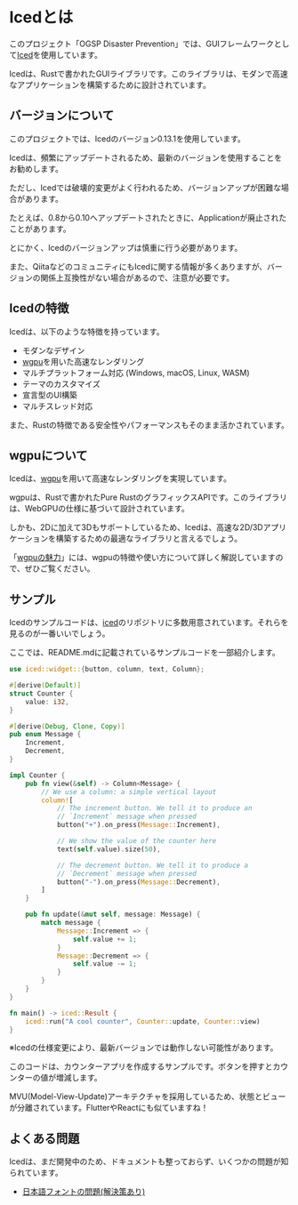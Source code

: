# Icedとは

このプロジェクト「OGSP Disaster Prevention」では、GUIフレームワークとして[Iced](https://github.com/hecrj/iced)を使用しています。

Icedは、Rustで書かれたGUIライブラリです。このライブラリは、モダンで高速なアプリケーションを構築するために設計されています。

## バージョンについて
このプロジェクトでは、Icedのバージョン0.13.1を使用しています。

Icedは、頻繁にアップデートされるため、最新のバージョンを使用することをお勧めします。

ただし、Icedでは破壊的変更がよく行われるため、バージョンアップが困難な場合があります。

たとえば、0.8から0.10へアップデートされたときに、Applicationが廃止されたことがあります。

とにかく、Icedのバージョンアップは慎重に行う必要があります。

また、QiitaなどのコミュニティにもIcedに関する情報が多くありますが、バージョンの関係上互換性がない場合があるので、注意が必要です。

## Icedの特徴

Icedは、以下のような特徴を持っています。

- モダンなデザイン
- [wgpu](https://github.com/gfx-rs/wgpu)を用いた高速なレンダリング
- マルチプラットフォーム対応 (Windows, macOS, Linux, WASM)
- テーマのカスタマイズ
- 宣言型のUI構築
- マルチスレッド対応

また、Rustの特徴である安全性やパフォーマンスもそのまま活かされています。

## wgpuについて

Icedは、[wgpu](https://github.com/gfx-rs/wgpu)を用いて高速なレンダリングを実現しています。

wgpuは、Rustで書かれたPure RustのグラフィックスAPIです。このライブラリは、WebGPUの仕様に基づいて設計されています。

しかも、2Dに加えて3Dもサポートしているため、Icedは、高速な2D/3Dアプリケーションを構築するための最適なライブラリと言えるでしょう。

「[wgpuの魅力](wgpu.md)」には、wgpuの特徴や使い方について詳しく解説していますので、ぜひご覧ください。

## サンプル

Icedのサンプルコードは、[iced](https://github.com/hecrj/iced)のリポジトリに多数用意されています。それらを見るのが一番いいでしょう。

ここでは、README.mdに記載されているサンプルコードを一部紹介します。

```rust
use iced::widget::{button, column, text, Column};

#[derive(Default)]
struct Counter {
    value: i32,
}

#[derive(Debug, Clone, Copy)]
pub enum Message {
    Increment,
    Decrement,
}

impl Counter {
    pub fn view(&self) -> Column<Message> {
        // We use a column: a simple vertical layout
        column![
            // The increment button. We tell it to produce an
            // `Increment` message when pressed
            button("+").on_press(Message::Increment),

            // We show the value of the counter here
            text(self.value).size(50),

            // The decrement button. We tell it to produce a
            // `Decrement` message when pressed
            button("-").on_press(Message::Decrement),
        ]
    }

    pub fn update(&mut self, message: Message) {
        match message {
            Message::Increment => {
                self.value += 1;
            }
            Message::Decrement => {
                self.value -= 1;
            }
        }
    }
}

fn main() -> iced::Result {
    iced::run("A cool counter", Counter::update, Counter::view)
}
```

※Icedの仕様変更により、最新バージョンでは動作しない可能性があります。

このコードは、カウンターアプリを作成するサンプルです。ボタンを押すとカウンターの値が増減します。

MVU(Model-View-Update)アーキテクチャを採用しているため、状態とビューが分離されています。FlutterやReactにも似ていますね！

## よくある問題

Icedは、まだ開発中のため、ドキュメントも整っておらず、いくつかの問題が知られています。

- [日本語フォントの問題(解決策あり)](./iced-custom-font.md)
